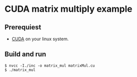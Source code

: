 # CUDA matrix multiply example

## Prerequiest

* [CUDA](https://docs.nvidia.com/cuda/cuda-installation-guide-linux/index.html) on your linux system.

## Build and run

```
$ nvcc -I./inc -o matrix_mul matrixMul.cu
$ ./matrix_mul
```
